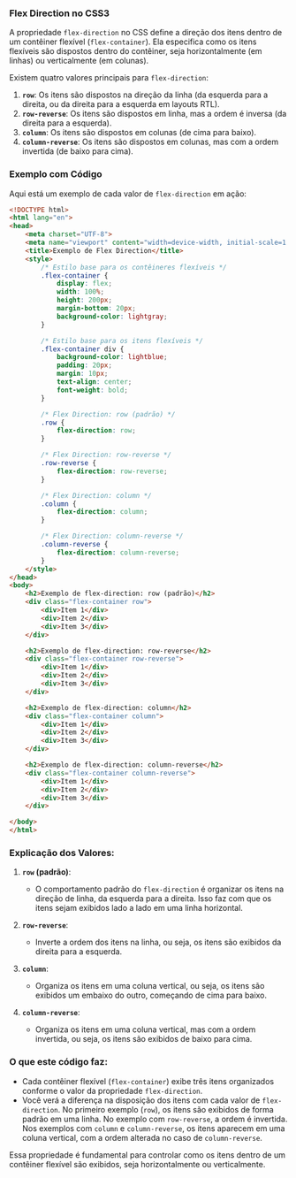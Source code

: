 ### Flex Direction no CSS3

A propriedade `flex-direction` no CSS define a direção dos itens dentro de um contêiner flexível (`flex-container`). Ela especifica como os itens flexíveis são dispostos dentro do contêiner, seja horizontalmente (em linhas) ou verticalmente (em colunas).

Existem quatro valores principais para `flex-direction`:

1. **`row`**: Os itens são dispostos na direção da linha (da esquerda para a direita, ou da direita para a esquerda em layouts RTL).
2. **`row-reverse`**: Os itens são dispostos em linha, mas a ordem é inversa (da direita para a esquerda).
3. **`column`**: Os itens são dispostos em colunas (de cima para baixo).
4. **`column-reverse`**: Os itens são dispostos em colunas, mas com a ordem invertida (de baixo para cima).

### Exemplo com Código

Aqui está um exemplo de cada valor de `flex-direction` em ação:

```html
<!DOCTYPE html>
<html lang="en">
<head>
    <meta charset="UTF-8">
    <meta name="viewport" content="width=device-width, initial-scale=1.0">
    <title>Exemplo de Flex Direction</title>
    <style>
        /* Estilo base para os contêineres flexíveis */
        .flex-container {
            display: flex;
            width: 100%;
            height: 200px;
            margin-bottom: 20px;
            background-color: lightgray;
        }

        /* Estilo base para os itens flexíveis */
        .flex-container div {
            background-color: lightblue;
            padding: 20px;
            margin: 10px;
            text-align: center;
            font-weight: bold;
        }

        /* Flex Direction: row (padrão) */
        .row {
            flex-direction: row;
        }

        /* Flex Direction: row-reverse */
        .row-reverse {
            flex-direction: row-reverse;
        }

        /* Flex Direction: column */
        .column {
            flex-direction: column;
        }

        /* Flex Direction: column-reverse */
        .column-reverse {
            flex-direction: column-reverse;
        }
    </style>
</head>
<body>
    <h2>Exemplo de flex-direction: row (padrão)</h2>
    <div class="flex-container row">
        <div>Item 1</div>
        <div>Item 2</div>
        <div>Item 3</div>
    </div>

    <h2>Exemplo de flex-direction: row-reverse</h2>
    <div class="flex-container row-reverse">
        <div>Item 1</div>
        <div>Item 2</div>
        <div>Item 3</div>
    </div>

    <h2>Exemplo de flex-direction: column</h2>
    <div class="flex-container column">
        <div>Item 1</div>
        <div>Item 2</div>
        <div>Item 3</div>
    </div>

    <h2>Exemplo de flex-direction: column-reverse</h2>
    <div class="flex-container column-reverse">
        <div>Item 1</div>
        <div>Item 2</div>
        <div>Item 3</div>
    </div>

</body>
</html>
```

### Explicação dos Valores:

1. **`row` (padrão)**:
   - O comportamento padrão do `flex-direction` é organizar os itens na direção de linha, da esquerda para a direita. Isso faz com que os itens sejam exibidos lado a lado em uma linha horizontal.

2. **`row-reverse`**:
   - Inverte a ordem dos itens na linha, ou seja, os itens são exibidos da direita para a esquerda.

3. **`column`**:
   - Organiza os itens em uma coluna vertical, ou seja, os itens são exibidos um embaixo do outro, começando de cima para baixo.

4. **`column-reverse`**:
   - Organiza os itens em uma coluna vertical, mas com a ordem invertida, ou seja, os itens são exibidos de baixo para cima.

### O que este código faz:
- Cada contêiner flexível (`flex-container`) exibe três itens organizados conforme o valor da propriedade `flex-direction`.
- Você verá a diferença na disposição dos itens com cada valor de `flex-direction`. No primeiro exemplo (`row`), os itens são exibidos de forma padrão em uma linha. No exemplo com `row-reverse`, a ordem é invertida. Nos exemplos com `column` e `column-reverse`, os itens aparecem em uma coluna vertical, com a ordem alterada no caso de `column-reverse`.

Essa propriedade é fundamental para controlar como os itens dentro de um contêiner flexível são exibidos, seja horizontalmente ou verticalmente.